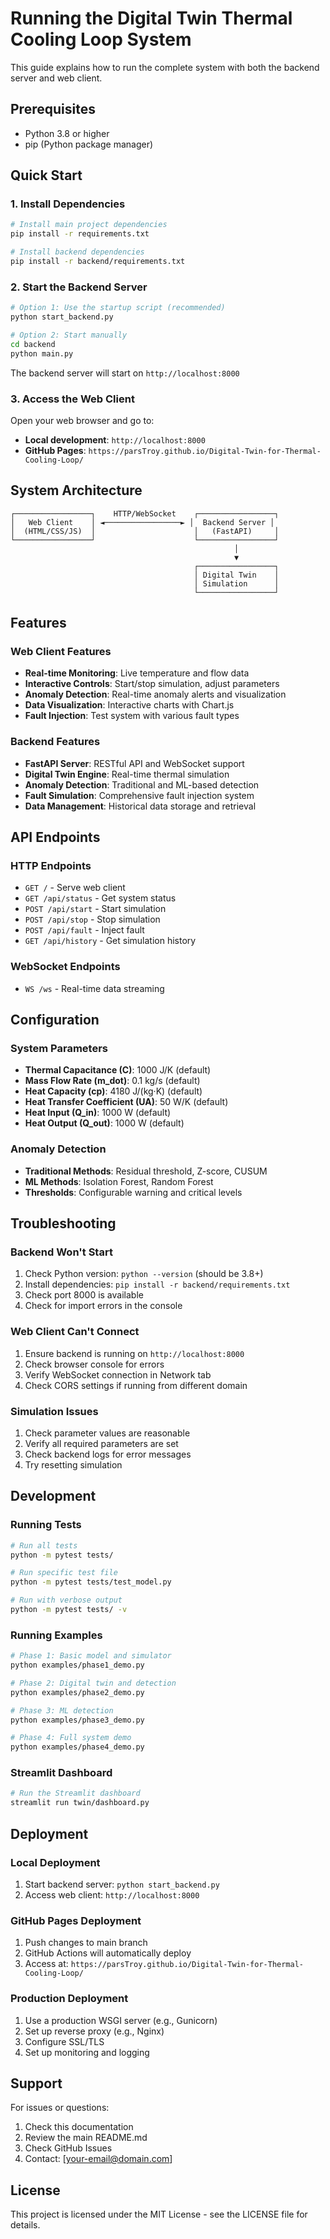 # Running the Digital Twin Thermal Cooling Loop System

This guide explains how to run the complete system with both the backend server and web client.

## Prerequisites

- Python 3.8 or higher
- pip (Python package manager)

## Quick Start

### 1. Install Dependencies

```bash
# Install main project dependencies
pip install -r requirements.txt

# Install backend dependencies
pip install -r backend/requirements.txt
```

### 2. Start the Backend Server

```bash
# Option 1: Use the startup script (recommended)
python start_backend.py

# Option 2: Start manually
cd backend
python main.py
```

The backend server will start on `http://localhost:8000`

### 3. Access the Web Client

Open your web browser and go to:
- **Local development**: `http://localhost:8000`
- **GitHub Pages**: `https://parsTroy.github.io/Digital-Twin-for-Thermal-Cooling-Loop/`

## System Architecture

```
┌─────────────────┐    HTTP/WebSocket    ┌─────────────────┐
│   Web Client    │ ◄─────────────────► │  Backend Server │
│  (HTML/CSS/JS)  │                      │   (FastAPI)     │
└─────────────────┘                      └─────────────────┘
                                                  │
                                                  ▼
                                         ┌─────────────────┐
                                         │ Digital Twin    │
                                         │ Simulation      │
                                         └─────────────────┘
```

## Features

### Web Client Features
- **Real-time Monitoring**: Live temperature and flow data
- **Interactive Controls**: Start/stop simulation, adjust parameters
- **Anomaly Detection**: Real-time anomaly alerts and visualization
- **Data Visualization**: Interactive charts with Chart.js
- **Fault Injection**: Test system with various fault types

### Backend Features
- **FastAPI Server**: RESTful API and WebSocket support
- **Digital Twin Engine**: Real-time thermal simulation
- **Anomaly Detection**: Traditional and ML-based detection
- **Fault Simulation**: Comprehensive fault injection system
- **Data Management**: Historical data storage and retrieval

## API Endpoints

### HTTP Endpoints
- `GET /` - Serve web client
- `GET /api/status` - Get system status
- `POST /api/start` - Start simulation
- `POST /api/stop` - Stop simulation
- `POST /api/fault` - Inject fault
- `GET /api/history` - Get simulation history

### WebSocket Endpoints
- `WS /ws` - Real-time data streaming

## Configuration

### System Parameters
- **Thermal Capacitance (C)**: 1000 J/K (default)
- **Mass Flow Rate (m_dot)**: 0.1 kg/s (default)
- **Heat Capacity (cp)**: 4180 J/(kg·K) (default)
- **Heat Transfer Coefficient (UA)**: 50 W/K (default)
- **Heat Input (Q_in)**: 1000 W (default)
- **Heat Output (Q_out)**: 1000 W (default)

### Anomaly Detection
- **Traditional Methods**: Residual threshold, Z-score, CUSUM
- **ML Methods**: Isolation Forest, Random Forest
- **Thresholds**: Configurable warning and critical levels

## Troubleshooting

### Backend Won't Start
1. Check Python version: `python --version` (should be 3.8+)
2. Install dependencies: `pip install -r backend/requirements.txt`
3. Check port 8000 is available
4. Check for import errors in the console

### Web Client Can't Connect
1. Ensure backend is running on `http://localhost:8000`
2. Check browser console for errors
3. Verify WebSocket connection in Network tab
4. Check CORS settings if running from different domain

### Simulation Issues
1. Check parameter values are reasonable
2. Verify all required parameters are set
3. Check backend logs for error messages
4. Try resetting simulation

## Development

### Running Tests
```bash
# Run all tests
python -m pytest tests/

# Run specific test file
python -m pytest tests/test_model.py

# Run with verbose output
python -m pytest tests/ -v
```

### Running Examples
```bash
# Phase 1: Basic model and simulator
python examples/phase1_demo.py

# Phase 2: Digital twin and detection
python examples/phase2_demo.py

# Phase 3: ML detection
python examples/phase3_demo.py

# Phase 4: Full system demo
python examples/phase4_demo.py
```

### Streamlit Dashboard
```bash
# Run the Streamlit dashboard
streamlit run twin/dashboard.py
```

## Deployment

### Local Deployment
1. Start backend server: `python start_backend.py`
2. Access web client: `http://localhost:8000`

### GitHub Pages Deployment
1. Push changes to main branch
2. GitHub Actions will automatically deploy
3. Access at: `https://parsTroy.github.io/Digital-Twin-for-Thermal-Cooling-Loop/`

### Production Deployment
1. Use a production WSGI server (e.g., Gunicorn)
2. Set up reverse proxy (e.g., Nginx)
3. Configure SSL/TLS
4. Set up monitoring and logging

## Support

For issues or questions:
1. Check this documentation
2. Review the main README.md
3. Check GitHub Issues
4. Contact: [your-email@domain.com]

## License

This project is licensed under the MIT License - see the LICENSE file for details.

